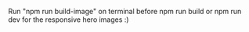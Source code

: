 Run "npm run build-image" on terminal before npm run build or npm run dev for the responsive hero images :)